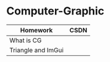 # Computer-Graphic
| Homework           | CSDN |
| ------------------ | ---- |
| What is CG         |      |
| Triangle and ImGui |      |





